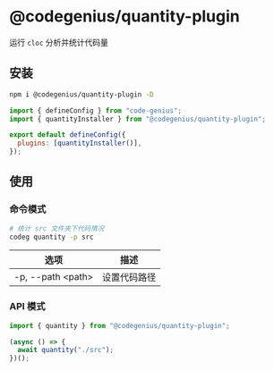 # @codegenius/quantity-plugin

运行 `cloc` 分析并统计代码量

## 安装

```bash
npm i @codegenius/quantity-plugin -D
```

```javascript
import { defineConfig } from "code-genius";
import { quantityInstaller } from "@codegenius/quantity-plugin";

export default defineConfig({
  plugins: [quantityInstaller()],
});
```

## 使用

### 命令模式

```bash
# 统计 src 文件夹下代码情况
codeg quantity -p src
```

| 选项                | 描述         |
| ------------------- | ------------ |
| -p, --path \<path\> | 设置代码路径 |

### API 模式

```typescript
import { quantity } from "@codegenius/quantity-plugin";

(async () => {
  await quantity("./src");
})();
```
